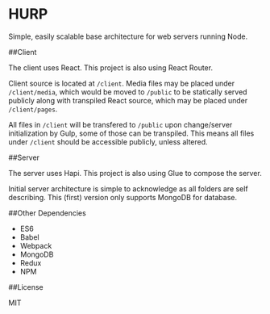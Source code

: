# HURP

Simple, easily scalable base architecture for web servers running Node.

##Client

The client uses React. This project is also using React Router.

Client source is located at `/client`. Media files may be placed under `/client/media`, which would be moved to `/public` to be statically served publicly along with transpiled React source, which may be placed under `/client/pages`.

All files in `/client` will be transfered to `/public` upon change/server initialization by Gulp, some of those can be transpiled. This means all files under `/client` should be accessible publicly, unless altered.

##Server

The server uses Hapi. This project is also using Glue to compose the server.

Initial server architecture is simple to acknowledge as all folders are self describing. This (first) version only supports MongoDB for database.

##Other Dependencies

- ES6
- Babel
- Webpack
- MongoDB
- Redux
- NPM

##License

MIT